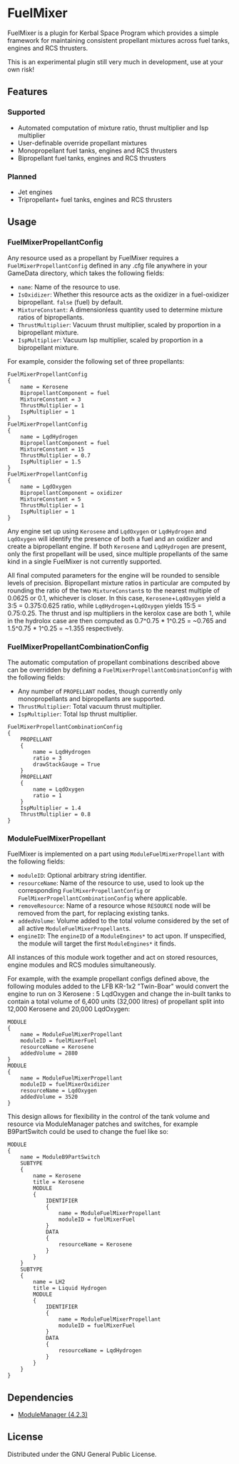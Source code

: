 # FuelMixer
FuelMixer is a plugin for Kerbal Space Program which provides a simple framework for maintaining consistent propellant mixtures across fuel tanks, engines and RCS thrusters.

This is an experimental plugin still very much in development, use at your own risk!

## Features
### Supported
- Automated computation of mixture ratio, thrust multiplier and Isp multiplier
- User-definable override propellant mixtures
- Monopropellant fuel tanks, engines and RCS thrusters
- Bipropellant fuel tanks, engines and RCS thrusters
### Planned
- Jet engines
- Tripropellant+ fuel tanks, engines and RCS thrusters

## Usage
### FuelMixerPropellantConfig
Any resource used as a propellant by FuelMixer requires a `FuelMixerPropellantConfig` defined in any .cfg file anywhere in your GameData directory, which takes the following fields:
- `name`: Name of the resource to use.
- `IsOxidizer`: Whether this resource acts as the oxidizer in a fuel-oxidizer bipropellant. `false` (fuel) by default.
- `MixtureConstant`: A dimensionless quantity used to determine mixture ratios of bipropellants.
- `ThrustMultiplier`: Vacuum thrust multiplier, scaled by proportion in a bipropellant mixture.
- `IspMultiplier`: Vacuum Isp multiplier, scaled by proportion in a bipropellant mixture.

For example, consider the following set of three propellants:
```
FuelMixerPropellantConfig
{
	name = Kerosene
	BipropellantComponent = fuel
	MixtureConstant = 3
	ThrustMultiplier = 1
	IspMultiplier = 1
}
FuelMixerPropellantConfig
{
	name = LqdHydrogen
	BipropellantComponent = fuel
	MixtureConstant = 15
	ThrustMultiplier = 0.7
	IspMultiplier = 1.5
}
FuelMixerPropellantConfig
{
	name = LqdOxygen
	BipropellantComponent = oxidizer
	MixtureConstant = 5
	ThrustMultiplier = 1
	IspMultiplier = 1
}
```
Any engine set up using `Kerosene` and `LqdOxygen` or `LqdHydrogen` and `LqdOxygen` will identify the presence of both a fuel and an oxidizer and create a bipropellant engine. If both `Kerosene` and `LqdHydrogen` are present, only the first propellant will be used, since multiple propellants of the same kind in a single FuelMixer is not currently supported.

All final computed parameters for the engine will be rounded to sensible levels of precision. Bipropellant mixture ratios in particular are computed by rounding the ratio of the two `MixtureConstant`s to the nearest multiple of 0.0625 or 0.1, whichever is closer. In this case, `Kerosene`+`LqdOxygen` yield a 3:5 = 0.375:0.625 ratio, while `LqdHydrogen`+`LqdOxygen` yields 15:5 = 0.75:0.25. The thrust and isp multipliers in the kerolox case are both 1, while in the hydrolox case are then computed as 0.7^0.75 * 1^0.25 = ~0.765 and 1.5^0.75 * 1^0.25 = ~1.355 respectively.

### FuelMixerPropellantCombinationConfig
The automatic computation of propellant combinations described above can be overridden by defining a `FuelMixerPropellantCombinationConfig` with the following fields:
- Any number of `PROPELLANT` nodes, though currently only monopropellants and bipropellants are supported.
- `ThrustMultiplier`: Total vacuum thrust multiplier.
- `IspMultiplier`: Total Isp thrust multiplier.

```
FuelMixerPropellantCombinationConfig
{
	PROPELLANT
	{
		name = LqdHydrogen
		ratio = 3
		drawStackGauge = True
	}
	PROPELLANT
	{
		name = LqdOxygen
		ratio = 1
	}
	IspMultiplier = 1.4
	ThrustMultiplier = 0.8
}
```

### ModuleFuelMixerPropellant
FuelMixer is implemented on a part using `ModuleFuelMixerPropellant` with the following fields:
- `moduleID`: Optional arbitrary string identifier.
- `resourceName`: Name of the resource to use, used to look up the corresponding `FuelMixerPropellantConfig` or `FuelMixerPropellantCombinationConfig` where applicable.
- `removeResource`: Name of a resource whose `RESOURCE` node will be removed from the part, for replacing existing tanks.
- `addedVolume`: Volume added to the total volume considered by the set of all active `ModuleFuelMixerPropellant`s.
- `engineID`: The `engineID` of a `ModuleEngines*` to act upon. If unspecified, the module will target the first `ModuleEngines*` it finds.

All instances of this module work together and act on stored resources, engine modules and RCS modules simultaneously.

For example, with the example propellant configs defined above, the following modules added to the LFB KR-1x2 "Twin-Boar" would convert the engine to run on 3 Kerosene : 5 LqdOxygen and change the in-built tanks to contain a total volume of 6,400 units (32,000 litres) of propellant split into 12,000 Kerosene and 20,000 LqdOxygen:
```
MODULE
{
	name = ModuleFuelMixerPropellant
	moduleID = fuelMixerFuel
	resourceName = Kerosene
	addedVolume = 2880
}
MODULE
{
	name = ModuleFuelMixerPropellant
	moduleID = fuelMixerOxidizer
	resourceName = LqdOxygen
	addedVolume = 3520
}
```

This design allows for flexibility in the control of the tank volume and resource via ModuleManager patches and switches, for example B9PartSwitch could be used to change the fuel like so:
```
MODULE
{
	name = ModuleB9PartSwitch
	SUBTYPE
	{
		name = Kerosene
		title = Kerosene
		MODULE
		{
			IDENTIFIER
			{
				name = ModuleFuelMixerPropellant
				moduleID = fuelMixerFuel
			}
			DATA
			{
				resourceName = Kerosene
			}
		}
	}
	SUBTYPE
	{
		name = LH2
		title = Liquid Hydrogen
		MODULE
		{
			IDENTIFIER
			{
				name = ModuleFuelMixerPropellant
				moduleID = fuelMixerFuel
			}
			DATA
			{
				resourceName = LqdHydrogen
			}
		}
	}
}
```

## Dependencies
- [ModuleManager (4.2.3)](https://github.com/sarbian/ModuleManager)

## License
Distributed under the GNU General Public License.